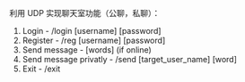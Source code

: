 利用 UDP 实现聊天室功能（公聊，私聊）：

1. Login - /login [username] [password]
2. Register - /reg [username] [password]
3. Send message - [words] (if online)
4. Send message privatly - /send [target_user_name] [word]
5. Exit - /exit

